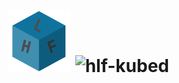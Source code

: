 # <img src="img/hlf.png" width="100" height="100"> <img src="https://latex.codecogs.com/svg.latex?\Huge&space;{\mathbb{HLF}^\mathbf{3}}" title="hlf-kubed" />


